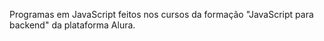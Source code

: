 Programas em JavaScript feitos nos cursos da formação "JavaScript para backend" da plataforma Alura.
